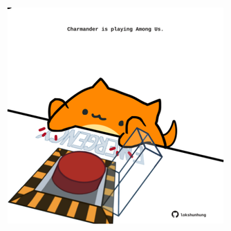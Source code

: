 <!-- built at 16/05/2021, 06:02:22 UTC -->
<p align="center">
  <img width="500" height="500" src="./ReadmeImage.svg">
</p>
